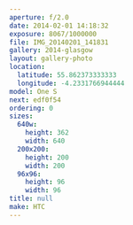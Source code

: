 ```yaml
---
aperture: f/2.0
date: 2014-02-01 14:18:32
exposure: 8067/1000000
file: IMG_20140201_141831
gallery: 2014-glasgow
layout: gallery-photo
location:
  latitude: 55.862373333333
  longitude: -4.2331766944444
model: One S
next: edf0f54
ordering: 0
sizes:
  640w:
    height: 362
    width: 640
  200x200:
    height: 200
    width: 200
  96x96:
    height: 96
    width: 96
title: null
make: HTC
---
```

